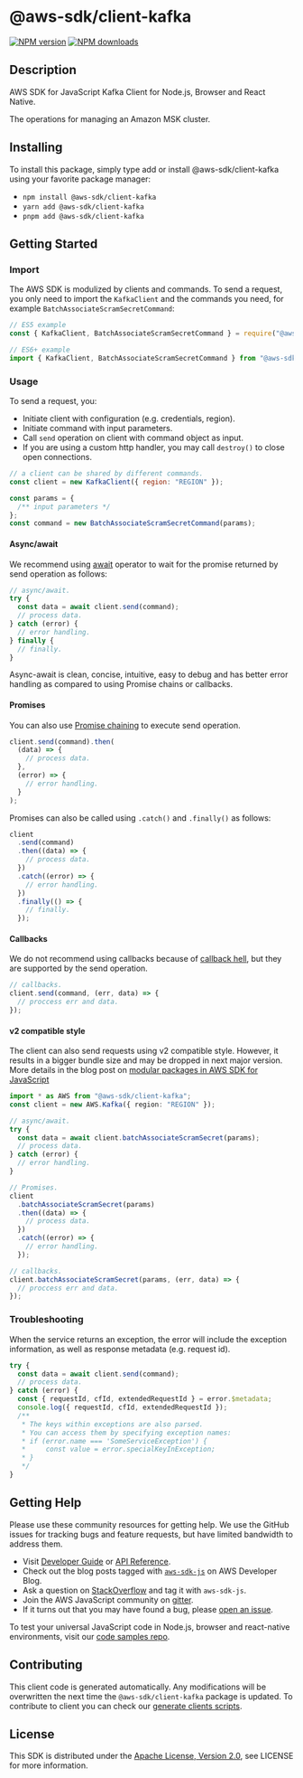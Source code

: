 # @aws-sdk/client-kafka

[![NPM version](https://img.shields.io/npm/v/@aws-sdk/client-kafka/latest.svg)](https://www.npmjs.com/package/@aws-sdk/client-kafka)
[![NPM downloads](https://img.shields.io/npm/dm/@aws-sdk/client-kafka.svg)](https://www.npmjs.com/package/@aws-sdk/client-kafka)

## Description

AWS SDK for JavaScript Kafka Client for Node.js, Browser and React Native.

<p>The operations for managing an Amazon MSK cluster.</p>

## Installing

To install this package, simply type add or install @aws-sdk/client-kafka
using your favorite package manager:

- `npm install @aws-sdk/client-kafka`
- `yarn add @aws-sdk/client-kafka`
- `pnpm add @aws-sdk/client-kafka`

## Getting Started

### Import

The AWS SDK is modulized by clients and commands.
To send a request, you only need to import the `KafkaClient` and
the commands you need, for example `BatchAssociateScramSecretCommand`:

```js
// ES5 example
const { KafkaClient, BatchAssociateScramSecretCommand } = require("@aws-sdk/client-kafka");
```

```ts
// ES6+ example
import { KafkaClient, BatchAssociateScramSecretCommand } from "@aws-sdk/client-kafka";
```

### Usage

To send a request, you:

- Initiate client with configuration (e.g. credentials, region).
- Initiate command with input parameters.
- Call `send` operation on client with command object as input.
- If you are using a custom http handler, you may call `destroy()` to close open connections.

```js
// a client can be shared by different commands.
const client = new KafkaClient({ region: "REGION" });

const params = {
  /** input parameters */
};
const command = new BatchAssociateScramSecretCommand(params);
```

#### Async/await

We recommend using [await](https://developer.mozilla.org/en-US/docs/Web/JavaScript/Reference/Operators/await)
operator to wait for the promise returned by send operation as follows:

```js
// async/await.
try {
  const data = await client.send(command);
  // process data.
} catch (error) {
  // error handling.
} finally {
  // finally.
}
```

Async-await is clean, concise, intuitive, easy to debug and has better error handling
as compared to using Promise chains or callbacks.

#### Promises

You can also use [Promise chaining](https://developer.mozilla.org/en-US/docs/Web/JavaScript/Guide/Using_promises#chaining)
to execute send operation.

```js
client.send(command).then(
  (data) => {
    // process data.
  },
  (error) => {
    // error handling.
  }
);
```

Promises can also be called using `.catch()` and `.finally()` as follows:

```js
client
  .send(command)
  .then((data) => {
    // process data.
  })
  .catch((error) => {
    // error handling.
  })
  .finally(() => {
    // finally.
  });
```

#### Callbacks

We do not recommend using callbacks because of [callback hell](http://callbackhell.com/),
but they are supported by the send operation.

```js
// callbacks.
client.send(command, (err, data) => {
  // proccess err and data.
});
```

#### v2 compatible style

The client can also send requests using v2 compatible style.
However, it results in a bigger bundle size and may be dropped in next major version. More details in the blog post
on [modular packages in AWS SDK for JavaScript](https://aws.amazon.com/blogs/developer/modular-packages-in-aws-sdk-for-javascript/)

```ts
import * as AWS from "@aws-sdk/client-kafka";
const client = new AWS.Kafka({ region: "REGION" });

// async/await.
try {
  const data = await client.batchAssociateScramSecret(params);
  // process data.
} catch (error) {
  // error handling.
}

// Promises.
client
  .batchAssociateScramSecret(params)
  .then((data) => {
    // process data.
  })
  .catch((error) => {
    // error handling.
  });

// callbacks.
client.batchAssociateScramSecret(params, (err, data) => {
  // proccess err and data.
});
```

### Troubleshooting

When the service returns an exception, the error will include the exception information,
as well as response metadata (e.g. request id).

```js
try {
  const data = await client.send(command);
  // process data.
} catch (error) {
  const { requestId, cfId, extendedRequestId } = error.$metadata;
  console.log({ requestId, cfId, extendedRequestId });
  /**
   * The keys within exceptions are also parsed.
   * You can access them by specifying exception names:
   * if (error.name === 'SomeServiceException') {
   *     const value = error.specialKeyInException;
   * }
   */
}
```

## Getting Help

Please use these community resources for getting help.
We use the GitHub issues for tracking bugs and feature requests, but have limited bandwidth to address them.

- Visit [Developer Guide](https://docs.aws.amazon.com/sdk-for-javascript/v3/developer-guide/welcome.html)
  or [API Reference](https://docs.aws.amazon.com/AWSJavaScriptSDK/v3/latest/index.html).
- Check out the blog posts tagged with [`aws-sdk-js`](https://aws.amazon.com/blogs/developer/tag/aws-sdk-js/)
  on AWS Developer Blog.
- Ask a question on [StackOverflow](https://stackoverflow.com/questions/tagged/aws-sdk-js) and tag it with `aws-sdk-js`.
- Join the AWS JavaScript community on [gitter](https://gitter.im/aws/aws-sdk-js-v3).
- If it turns out that you may have found a bug, please [open an issue](https://github.com/aws/aws-sdk-js-v3/issues/new/choose).

To test your universal JavaScript code in Node.js, browser and react-native environments,
visit our [code samples repo](https://github.com/aws-samples/aws-sdk-js-tests).

## Contributing

This client code is generated automatically. Any modifications will be overwritten the next time the `@aws-sdk/client-kafka` package is updated.
To contribute to client you can check our [generate clients scripts](https://github.com/aws/aws-sdk-js-v3/tree/main/scripts/generate-clients).

## License

This SDK is distributed under the
[Apache License, Version 2.0](http://www.apache.org/licenses/LICENSE-2.0),
see LICENSE for more information.
